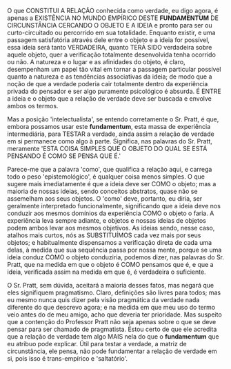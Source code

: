 O que CONSTITUI A RELAÇÃO conhecida como verdade, eu digo agora, é apenas a EXISTÊNCIA NO MUNDO EMPÍRICO DESTE **FUNDAMENTUM** DE CIRCUNSTÂNCIA CERCANDO O OBJETO E A IDEIA e pronto para ser ou curto-circuitado ou percorrido em sua totalidade. Enquanto existir, e uma passagem satisfatória através dele entre o objeto e a ideia for possível, essa ideia será tanto VERDADEIRA, quanto TERÁ SIDO verdadeira sobre aquele objeto, quer a verificação totalmente desenvolvida tenha ocorrido ou não. A natureza e o lugar e as afinidades do objeto, é claro, desempenham um papel tão vital em tornar a passagem particular possível quanto a natureza e as tendências associativas da ideia; de modo que a noção de que a verdade poderia cair totalmente dentro da experiência privada do pensador e ser algo puramente psicológico é absurda. É ENTRE a ideia e o objeto que a relação de verdade deve ser buscada e envolve ambos os termos.

Mas a posição 'intelectualista', se entendo corretamente o Sr. Pratt, é que, embora possamos usar este **fundamentum**, esta massa de experiência intermediária, para TESTAR a verdade, ainda assim a relação de verdade em si permanece como algo à parte. Significa, nas palavras do Sr. Pratt, meramente 'ESTA COISA SIMPLES QUE O OBJETO DO QUAL SE ESTÁ PENSANDO É COMO SE PENSA QUE É.'

Parece-me que a palavra 'como', que qualifica a relação aqui, e carrega todo o peso 'epistemológico', é qualquer coisa menos simples. O que sugere mais imediatamente é que a ideia deve ser COMO o objeto; mas a maioria de nossas ideias, sendo conceitos abstratos, quase não se assemelham aos seus objetos. O 'como' deve, portanto, eu diria, ser geralmente interpretado funcionalmente, significando que a ideia deve nos conduzir aos mesmos domínios da experiência COMO o objeto o faria. A experiência leva sempre adiante, e objetos e nossas ideias de objetos podem ambos levar aos mesmos objetivos. As ideias sendo, nesse caso, atalhos mais curtos, nós as SUBSTITUÍMOS cada vez mais por seus objetos; e habitualmente dispensamos a verificação direta de cada uma delas, à medida que sua sequência passa por nossa mente, porque se uma ideia conduz COMO o objeto conduziria, podemos dizer, nas palavras do Sr. Pratt, que na medida em que o objeto é COMO pensamos que é, e que a ideia, verificada assim na medida em que é, é verdadeira o suficiente.

O Sr. Pratt, sem dúvida, aceitará a maioria desses fatos, mas negará que eles signifiquem pragmatismo. Claro, definições são livres para todos; mas eu mesmo nunca quis dizer pela visão pragmática da verdade nada diferente do que descrevo agora; e na medida em que meu uso do termo veio antes do de meu amigo, acho que deveria ter prioridade. Mas suspeito que a contenção do Professor Pratt não seja apenas sobre o que se deve pensar para ser chamado de pragmatista. Estou certo de que ele acredita que a relação de verdade tem algo MAIS nela do que o **fundamentum** que eu atribuo pode explicar. Útil para testar a verdade, a matriz de circunstância, ele pensa, não pode fundamentar a relação de verdade em si, pois isso é trans-empírico e 'saltatório'.